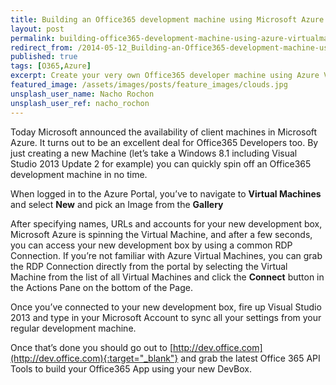 ```yaml
---
title: Building an Office365 development machine using Microsoft Azure VirtualMachines in no time
layout: post
permalink: building-office365-development-machine-using-azure-virtualmachines
redirect_from: /2014-05-12_Building-an-Office365-development-machine-using-Microsoft-Azure-VirtualMachines-in-no-time-aa2f143f689a
published: true
tags: [O365,Azure]
excerpt: Create your very own Office365 developer machine using Azure Virtual Machines
featured_image: /assets/images/posts/feature_images/clouds.jpg
unsplash_user_name: Nacho Rochon
unsplash_user_ref: nacho_rochon
---
```


Today Microsoft announced the availability of client machines in Microsoft Azure. It turns out to be an excellent deal for Office365 Developers too. By just creating a new Machine (let’s take a Windows 8.1 including Visual Studio 2013 Update 2 for example) you can quickly spin off an Office365 development machine in no time.

When logged in to the Azure Portal, you’ve to navigate to **Virtual Machines** and select **New** and pick an Image from the **Gallery**

After specifying names, URLs and accounts for your new development box, Microsoft Azure is spinning the Virtual Machine, and after a few seconds, you can access your new development box by using a common RDP Connection. If you’re not familiar with Azure Virtual Machines, you can grab the RDP Connection directly from the portal by selecting the Virtual Machine from the list of all Virtual Machines and click the **Connect** button in the Actions Pane on the bottom of the Page.

Once you’ve connected to your new development box, fire up Visual Studio 2013 and type in your Microsoft Account to sync all your settings from your regular development machine.

Once that’s done you should go out to [http://dev.office.com](http://dev.office.com){:target="_blank"} and grab the latest Office 365 API Tools to build your Office365 App using your new DevBox.


